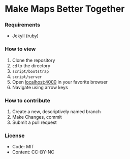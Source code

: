 # Make Maps Better Together

### Requirements

* Jekyll (ruby)

### How to view

1. Clone the repository
2. `cd` to the directory
3. `script/bootstrap`
4. `script/server`
5. Open [localhost:4000](http://localhost:4000) in your favorite browser
6. Navigate using arrow keys

### How to contribute

1. Create a new, descriptively named branch
2. Make Changes, commit
3. Submit a pull request

### License

* Code: MIT
* Content: CC-BY-NC

